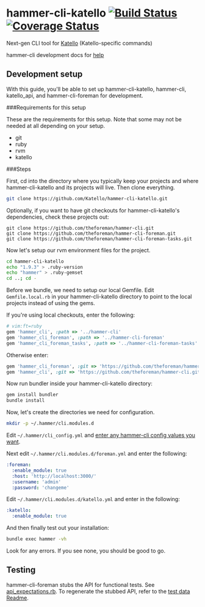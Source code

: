 # hammer-cli-katello [![Build Status](https://travis-ci.org/Katello/hammer-cli-katello.svg?branch=master)](https://travis-ci.org/Katello/hammer-cli-katello) [![Coverage Status](https://coveralls.io/repos/github/Katello/hammer-cli-katello/badge.svg?branch=master)](https://coveralls.io/github/Katello/hammer-cli-katello?branch=master)

Next-gen CLI tool for [Katello](http://katello.org) (Katello-specific commands)

hammer-cli development docs for [help](https://github.com/theforeman/hammer-cli/blob/master/doc/developer_docs.md#hammer-development-docs)

## Development setup
With this guide, you'll be able to set up hammer-cli-katello, hammer-cli, katello_api, and hammer-cli-foreman for development.

###Requirements for this setup

These are the requirements for this setup. Note that some may not be needed at
all depending on your setup.

* git
* ruby
* rvm
* katello

###Steps

First, cd into the directory where you typically keep your projects and where hammer-cli-katello and its projects will live. Then clone everything.

```bash
git clone https://github.com/Katello/hammer-cli-katello.git
```

Optionally, if you want to have git checkouts for hammer-cli-katello's dependencies, check these projects out:

```
git clone https://github.com/theforeman/hammer-cli.git
git clone https://github.com/theforeman/hammer-cli-foreman.git
git clone https://github.com/theforeman/hammer-cli-foreman-tasks.git
```

Now let's setup our rvm environment files for the project.

```bash
cd hammer-cli-katello
echo "1.9.3" > .ruby-version
echo "hammer" > .ruby-gemset
cd ..; cd -
```

Before we bundle, we need to setup our local Gemfile. Edit `Gemfile.local.rb` in your hammer-cli-katello directory to point to the local projects instead of using the gems. 

If you're using local checkouts, enter the following:

```ruby
# vim:ft=ruby
gem 'hammer_cli', :path => '../hammer-cli'
gem 'hammer_cli_foreman', :path => '../hammer-cli-foreman'
gem 'hammer_cli_foreman_tasks', :path => '../hammer-cli-foreman-tasks'
```

Otherwise enter:

```ruby
gem 'hammer_cli_foreman', :git => 'https://github.com/theforeman/hammer-cli-foreman.git'
gem 'hammer_cli', :git => 'https://github.com/theforeman/hammer-cli.git'
```

Now run bundler inside your hammer-cli-katello directory:

```bash
gem install bundler
bundle install
```

Now, let's create the directories we need for configuration.

```bash
mkdir -p ~/.hammer/cli.modules.d
```

Edit `~/.hammer/cli_config.yml` and [enter any hammer-cli config values you
want](https://github.com/theforeman/hammer-cli/blob/master/doc/installation.md#options).

Next edit `~/.hammer/cli.modules.d/foreman.yml` and enter the following:

```yaml
:foreman:
  :enable_module: true
  :host: 'http://localhost:3000/'
  :username: 'admin'
  :password: 'changeme'
```

Edit `~/.hammer/cli.modules.d/katello.yml` and enter in the following:

```yaml
:katello:
  :enable_module: true
```

And then finally test out your installation:

```bash
bundle exec hammer -vh
```

Look for any errors. If you see none, you should be good to go.

## Testing
hammer-cli-foreman stubs the API for functional tests. See
[api_expectations.rb](https://github.com/theforeman/hammer-cli-foreman/blob/master/lib/hammer_cli_foreman/testing/api_expectations.rb). To regenerate the stubbed API, refer to the [test data Readme](https://github.com/katello/hammer-cli-katello/blob/master/test/data/Readme.md).
